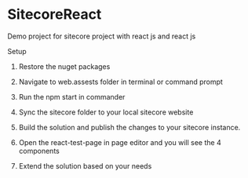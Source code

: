 # SitecoreReact
Demo project for sitecore project with react js and react js

Setup

1. Restore the nuget packages

2. Navigate to web.assests folder in terminal or command prompt

3. Run the npm start in commander

4. Sync the sitecore folder to your local sitecore website

5. Build the solution and publish the changes to your sitecore instance. 

6. Open the react-test-page in page editor and you will see the 4 components

7. Extend the solution based on your needs

